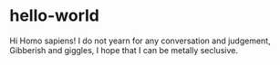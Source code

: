 # hello-world
Hi Homo sapiens!
I do not yearn for any conversation and judgement,
Gibberish and giggles,
I hope that I can be metally seclusive. 
